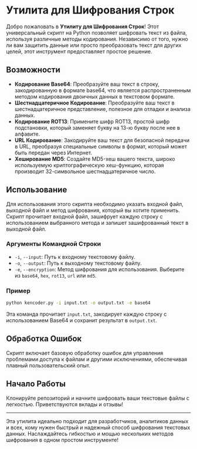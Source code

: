 # Утилита для Шифрования Строк

Добро пожаловать в **Утилиту для Шифрования Строк**! Этот универсальный скрипт на Python позволяет шифровать текст из файла, используя различные методы кодирования. Независимо от того, нужно ли вам защитить данные или просто преобразовать текст для других целей, этот инструмент предоставляет простое решение.

## Возможности

- **Кодирование Base64**: Преобразуйте ваш текст в строку, закодированную в формате base64, что является распространенным методом кодирования двоичных данных в текстовом формате.
- **Шестнадцатеричное Кодирование**: Преобразуйте ваш текст в шестнадцатеричное представление, полезное для отладки и анализа данных.
- **Кодирование ROT13**: Примените шифр ROT13, простой шифр подстановки, который заменяет букву на 13-ю букву после нее в алфавите.
- **URL Кодирование**: Закодируйте ваш текст для безопасной передачи в URL, преобразуя специальные символы в формат, который может быть передан через Интернет.
- **Хеширование MD5**: Создайте MD5-хеш вашего текста, широко используемую криптографическую хеш-функцию, которая производит 32-символьное шестнадцатеричное число.

## Использование

Для использования этого скрипта необходимо указать входной файл, выходной файл и метод шифрования, который вы хотите применить. Скрипт прочитает входной файл, зашифрует каждую строку с использованием выбранного метода и запишет зашифрованный текст в выходной файл.

### Аргументы Командной Строки

- `-i`, `--input`: Путь к входному текстовому файлу.
- `-o`, `--output`: Путь к выходному текстовому файлу.
- `-e`, `--encryption`: Метод шифрования для использования. Выберите из `base64`, `hex`, `rot13`, `url` или `md5`.

### Пример

```bash
python kencoder.py -i input.txt -o output.txt -e base64
```

Эта команда прочитает `input.txt`, закодирует каждую строку с использованием Base64 и сохранит результат в `output.txt`.

## Обработка Ошибок

Скрипт включает базовую обработку ошибок для управления проблемами доступа к файлам и другими исключениями, обеспечивая плавный пользовательский опыт.

## Начало Работы

Клонируйте репозиторий и начните шифровать ваши текстовые файлы с легкостью. Приветствуются вклады и отзывы!

---

Эта утилита идеально подходит для разработчиков, аналитиков данных и всех, кому нужен быстрый и надежный способ шифрования текстовых данных. Наслаждайтесь гибкостью и мощью нескольких методов шифрования в одном простом инструменте!
